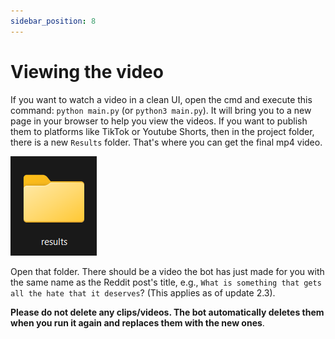 ```yaml
---
sidebar_position: 8
---
```


# Viewing the video

If you want to watch a video in a clean UI, open the cmd and execute this command: `python main.py` (or `python3 main.py`). It will bring you to a new page in your browser to help you view the videos. If you want to publish them to platforms like TikTok or Youtube Shorts, then in the project folder, there is a new `Results` folder. That's where you can get the final mp4 video.

![wtv](<.gitbook/assets/image (8).png>)

Open that folder. There should be a video the bot has just made for you with the same name as the Reddit post's title, e.g., `What is something that gets all the hate that it deserves`? (This applies as of update 2.3).

**Please do not delete any clips/videos. The bot automatically deletes them when you run it again and replaces them with the new ones**.

